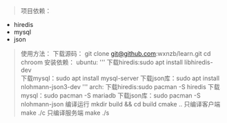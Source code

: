 >项目依赖：
- hiredis
- mysql
- json
>使用方法：
>下载源码：
git clone git@github.com:wxnzb/learn.git
cd chroom
>安装依赖：
ubuntu:
'''
下载hiredis:sudo apt install libhiredis-dev  
下载mysql：sudo apt install mysql-server
下载json库：sudo apt install nlohmann-json3-dev
'''
arch:
下载hiredis:sudo pacman -S hiredis
下载mysql：sudo pacman -S mariadb
下载json库：sudo pacman -S nlohmann-json
编译运行
 mkdir build && cd build
 cmake ..
只编译客户端
  make 
  ./c
只编译服务端
  make 
  ./s
